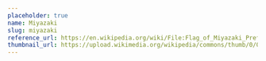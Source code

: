 ```yaml
---
placeholder: true
name: Miyazaki
slug: miyazaki
reference_url: https://en.wikipedia.org/wiki/File:Flag_of_Miyazaki_Prefecture.svg
thumbnail_url: https://upload.wikimedia.org/wikipedia/commons/thumb/0/0b/Flag_of_Miyazaki_Prefecture.svg/120px-Flag_of_Miyazaki_Prefecture.svg.png
---
```

